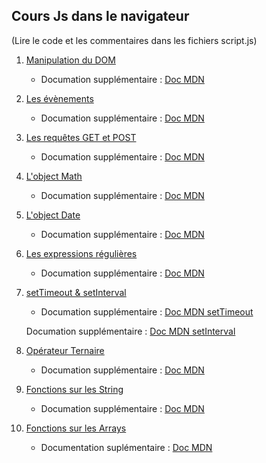 ## Cours Js dans le navigateur

(Lire le code et les commentaires dans les fichiers script.js)

1.  [Manipulation du DOM](https://github.com/jerostax/Js_DOM_Events_Requests/tree/master/DOM)

    - Documation supplémentaire : [Doc MDN](https://developer.mozilla.org/fr/docs/Web/API/Document_Object_Model)

2.  [Les évènements](https://github.com/jerostax/Js_DOM_Events_Requests/tree/master/Ev%C3%A8nements)

    - Documation supplémentaire : [Doc MDN](https://developer.mozilla.org/fr/docs/Web/Events)

3.  [Les requêtes GET et POST](https://github.com/jerostax/Js_DOM_Events_Requests/tree/master/Requ%C3%AAtes)

    - Documation supplémentaire : [Doc MDN](https://developer.mozilla.org/fr/docs/Web/API/XMLHttpRequest)

4.  [L'object Math](<https://github.com/jerostax/Js_DOM_Events_Requests/tree/master/Math()>)

    - Documation supplémentaire : [Doc MDN](https://developer.mozilla.org/fr/docs/Web/JavaScript/Reference/Objets_globaux/Math)

5.  [L'object Date](<https://github.com/jerostax/Js_DOM_Events_Requests/tree/master/Date()>)
    - Documation supplémentaire : [Doc MDN](https://developer.mozilla.org/fr/docs/Web/JavaScript/Reference/Objets_globaux/Date)
6.  [Les expressions régulières](https://github.com/jerostax/Js_DOM_Events_Requests/tree/master/Expressions%20R%C3%A9guli%C3%A8res)

    - Documation supplémentaire : [Doc MDN](https://developer.mozilla.org/fr/docs/Web/JavaScript/Reference/Objets_globaux/RegExp)

7.  [setTimeout & setInterval](https://github.com/jerostax/Js_DOM_Events_Requests/tree/master/SetTimeout%20:%20SetInterval)

    - Documation supplémentaire : [Doc MDN setTimeout](https://developer.mozilla.org/fr/docs/Web/API/WindowOrWorkerGlobalScope/setTimeout) <br>

    Documation supplémentaire : [Doc MDN setInterval](https://developer.mozilla.org/fr/docs/Web/API/WindowTimers/setInterval)

8.  [Opérateur Ternaire](https://github.com/jerostax/Js_DOM_Events_Requests/tree/master/Op%C3%A9rateur%20Ternaire)

    - Documation supplémentaire : [Doc MDN](https://developer.mozilla.org/fr/docs/Web/JavaScript/Reference/Op%C3%A9rateurs/L_op%C3%A9rateur_conditionnel)

9.  [Fonctions sur les String](https://github.com/jerostax/Js_DOM_Events_Requests/tree/master/Fonctions%20de%20String)

    - Documation supplémentaire : [Doc MDN](https://developer.mozilla.org/fr/docs/Web/JavaScript/Reference/Objets_globaux/String)

10. [Fonctions sur les Arrays](https://github.com/jerostax/Js_DOM_Events_Requests/tree/master/Fonctions%20d'Array)

    - Documentation suplémentaire : [Doc MDN](https://developer.mozilla.org/fr/docs/Web/JavaScript/Reference/Objets_globaux/Array)
